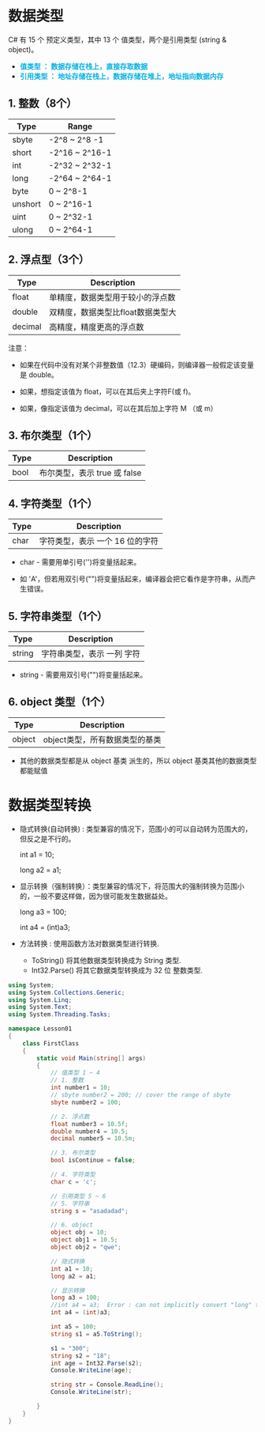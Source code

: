 # 数据类型

C# 有 15 个 预定义类型，其中 13 个 值类型，两个是引用类型 (string & object)。

- **<font color="sky-blue"> 值类型 ： 数据存储在栈上，直接存取数据</font>**
- **<font color="sky-blue">引用类型 ： 地址存储在栈上，数据存储在堆上，地址指向数据内存</font>**
  
## 1. 整数（8个）
|Type|Range|
|----|-----|
|sbyte| -2^8 ~ 2^8 -1|
|short| -2^16 ~ 2^16-1|
|int| -2^32 ~ 2^32-1|
|long|-2^64 ~ 2^64-1|
|byte|0 ~ 2^8-1|
|unshort|0 ~ 2^16-1|
|uint|0 ~ 2^32-1|
|ulong|0 ~ 2^64-1|

## 2. 浮点型（3个）
|Type|Description|
|----|-----|
|float|单精度，数据类型用于较小的浮点数|
|double|双精度，数据类型比float数据类型大|
|decimal|高精度，精度更高的浮点数|

注意：
- 如果在代码中没有对某个非整数值（12.3）硬编码，则编译器一般假定该变量是 double。

- 如果，想指定该值为 float，可以在其后夹上字符F(或 f)。
  
- 如果，像指定该值为 decimal，可以在其后加上字符 M （或 m）

## 3. 布尔类型（1个）
|Type|Description|
|----|-----|
|bool|布尔类型，表示 true 或 false|

## 4. 字符类型（1个）
|Type|Description|
|----|-----|
|char|字符类型，表示 一个 16 位的字符|

- char - 需要用单引号('')将变量括起来。

- 如 'A'，但若用双引号("")将变量括起来，编译器会把它看作是字符串，从而产生错误。

## 5. 字符串类型（1个）
|Type|Description|
|----|-----|
|string|字符串类型，表示 一列 字符|

- string - 需要用双引号("")将变量括起来。

## 6. object 类型（1个）
|Type|Description|
|----|-----|
|object|object类型，所有数据类型的基类|

- 其他的数据类型都是从 object 基类 派生的，所以 object 基类其他的数据类型都能赋值

# 数据类型转换

- 隐式转换(自动转换) : 类型兼容的情况下，范围小的可以自动转为范围大的，但反之是不行的。
  
    int a1 = 10;
    
    long a2 = a1;

- 显示转换（强制转换）：类型兼容的情况下，将范围大的强制转换为范围小的，一般不要这样做，因为很可能发生数据益处。
  
    long a3 = 100;

    int a4 = (int)a3;

- 方法转换 : 使用函数方法对数据类型进行转换.
  - ToString() 将其他数据类型转换成为 String 类型.
  - Int32.Parse() 将其它数据类型转换成为 32 位 整数类型.
  

```C#
using System;
using System.Collections.Generic;
using System.Linq;
using System.Text;
using System.Threading.Tasks;

namespace Lesson01
{
    class FirstClass
    {
        static void Main(string[] args)
        {
            // 值类型 1 ~ 4
            // 1. 整数
            int number1 = 10;
            // sbyte number2 = 200; // cover the range of sbyte
            sbyte number2 = 100;

            // 2. 浮点数
            float number3 = 10.5f;
            double number4 = 10.5;
            decimal number5 = 10.5m;

            // 3. 布尔类型
            bool isContinue = false;

            // 4. 字符类型
            char c = 'c';

            // 引用类型 5 ~ 6
            // 5. 字符串
            string s = "asadadad";

            // 6. object
            object obj = 10;
            object obj1 = 10.5;
            object obj2 = "qwe";

            // 隐式转换
            int a1 = 10;
            long a2 = a1;

            // 显示转换
            long a3 = 100;
            //int a4 = a3;  Error : can not implicitly convert "long" to "int"
            int a4 = (int)a3;

            int a5 = 100;
            string s1 = a5.ToString();

            s1 = "300";
            string s2 = "18";
            int age = Int32.Parse(s2);
            Console.WriteLine(age);

            string str = Console.ReadLine();
            Console.WriteLine(str);

        }
    }
}
```

